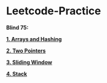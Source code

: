 # Leetcode-Practice


**Blind 75:**

**[1. Arrays and Hashing](https://github.com/aindrila2412/Leetcode-Practice/tree/main/Arrays%20and%20Hashing)**

**[2. Two Pointers](https://github.com/aindrila2412/Leetcode-Practice/tree/main/Two%20Pointers)**

**[3. Sliding Window](https://github.com/aindrila2412/Leetcode-Practice/tree/main/Sliding%20Window)**

**[4. Stack]()**

